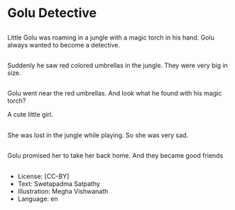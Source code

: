 # Golu Detective

##
Little Golu was roaming in a jungle with a magic torch in his hand. Golu always wanted to become a detective.

##
Suddenly he saw red colored umbrellas in the jungle. They were very big in size.

##
Golu went near the red umbrellas. And look what he found with his magic torch?

A cute little girl.

##
She was lost in the jungle while playing. So she was very sad.

##
Golu promised her to take her back home. And they became good friends

##
* License: [CC-BY]
* Text: Swetapadma Satpathy
* Illustration: Megha Vishwanath
* Language: en
